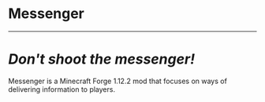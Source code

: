 # Messenger
---
# *Don't shoot the messenger!*
Messenger is a Minecraft Forge 1.12.2 mod that focuses on ways of delivering information to players.
